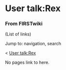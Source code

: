 # User talk:Rex

### From FIRSTwiki

(List of links)

Jump to: navigation, search

&lt; [User talk:Rex](/index.php?title=User_talk:Rex&redirect=no "User
talk:Rex" )  

No pages link to here.

